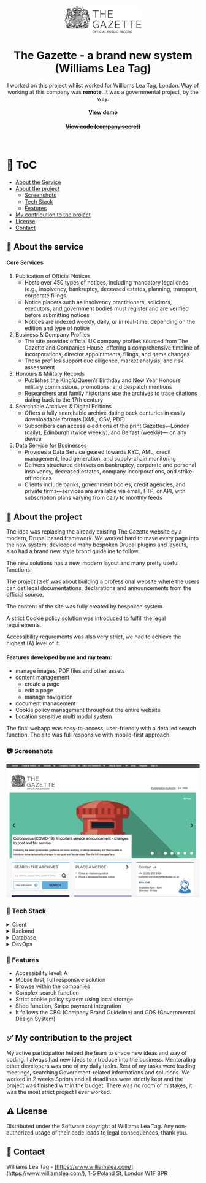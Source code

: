 <!--
Hey, thanks for using the awesome-readme-template template.
If you have any enhancements, then fork this project and create a pull request
or just open an issue with the label "enhancement".

Don't forget to give this project a star for additional support ;)
Maybe you can mention me or this repo in the acknowledgements too
-->
<div align="center">
  <img src="assets/thegazette.png" alt="logo" width="200" height="auto" />

  <h1>The Gazette - a brand new system (Williams Lea Tag)</h1>
  
  <p>
    I worked on this project whilst worked for Williams Lea Tag, London. Way of working at this company was <strong>remote</strong>. It was a governmental project, by the way.
  </p>
   
  <h4>
    <a href="https://www.thegazette.co.uk/" target="_blank">View demo</a>
  </h4>
  <h4>
    <a href="#" title="Sorry, it's a company secret"  target="_blank"><s>View code (company secret)</s></a>
  </h4>

</div>

<br />

<!-- Table of Contents -->

# :notebook_with_decorative_cover: ToC

- [About the Service](#paperclip-about-the-service)
- [About the project](#star2-about-the-project)
  - [Screenshots](#camera-screenshots)
  - [Tech Stack](#space_invader-tech-stack)
  - [Features](#dart-features)
- [My contribution to the project](#white_check_mark-my-contribution-to-the-project)
- [License](#warning-license)
- [Contact](#handshake-contact)

<!-- About the service -->

## :paperclip: About the service

<h4>Core Services</h4>
<ol>
  <li>Publication of Official Notices
    <ul>
      <li>Hosts over 450 types of notices, including mandatory legal ones (e.g., insolvency, bankruptcy, deceased estates, planning, transport, corporate filings</li>
      <li>Notice placers such as insolvency practitioners, solicitors, executors, and government bodies must register and are verified before submitting notices</li>
      <li>Notices are indexed weekly, daily, or in real-time, depending on the edition and type of notice</li>
    </ul>
  </li>
  <li> Business & Company Profiles
    <ul>
      <li>The site provides official UK company profiles sourced from The Gazette and Companies House, offering a comprehensive timeline of incorporations, director appointments, filings, and name changes</li>
      <li>These profiles support due diligence, market analysis, and risk assessment</li>
    </ul>
  </li>
  <li>Honours & Military Records
    <ul>
      <li>Publishes the King’s/Queen’s Birthday and New Year Honours, military commissions, promotions, and despatch mentions</li>
      <li>Researchers and family historians use the archives to trace citations dating back to the 17th century</li>
    </ul>
  </li>
  <li>Searchable Archives & Digital Editions
    <ul>
      <li>Offers a fully searchable archive dating back centuries in easily downloadable formats (XML, CSV, PDF)</li>
      <li>Subscribers can access e‑editions of the print Gazettes—London (daily), Edinburgh (twice weekly), and Belfast (weekly)— on any device</li>
    </ul>
  </li>
  <li>Data Service for Businesses
    <ul>
      <li>
Provides a Data Service geared towards KYC, AML, credit management, lead generation, and supply-chain monitoring</li>
      <li>Delivers structured datasets on bankruptcy, corporate and personal insolvency, deceased estates, company incorporations, and strike-off notices</li>
      <li>Clients include banks, government bodies, credit agencies, and private firms—services are available via email, FTP, or API, with subscription plans varying from daily to monthly feeds</li>
    </ul>
  </li>

</ol>

<!-- About the project -->

## :star2: About the project

<p>The idea was replacing the already existing The Gazette website by a modern, Drupal based framework. We worked hard to mave every page into the new system, devleoped many bespoken Drupal plugins and layouts, also had a brand new style brand guideline to follow.</p>
<p>The new solutions has a new, modern layout and many pretty useful functions.</p>
<p>The project itself was about building a professional website where the users can get legal documentations, declarations and announcements from the official source.</p>
<p>The content of the site was fully created by bespoken system.</p>
<p>A strict Cookie policy solution was introduced to fulfill the legal requirements.</p>
<p>Accessibility requrements was also very strict, we had to achieve the highest (A) level of it.</p>

<p><h4>Features developed by me and my team:</h4>
  <ul>
    <li>manage images, PDF files and other assets</li>
    <li>content management
      <ul>
        <li>create a page</li>
        <li>edit a page</li>
        <li>manage navigation</li>
      </ul>
    </li>
    <li>document management</li>
    <li>Cookie policy management throughout the entire website</li>
    <li>Location sensitive multi modal system</li>
  </ul>
</p>
<p>
The final webapp was easy-to-access, user-friendly with a detailed search function. The site was full responsive with mobile-first approach.
</p>

<!-- Screenshots -->

### :camera: Screenshots

<div align="center"> 
  <img src="assets/thegazette_new.jpg" alt="screenshot" />
</div>

<!-- TechStack -->

### :space_invader: Tech Stack

<details>
  <summary>Client</summary>
  <ul>
    <li><a href="https://developer.mozilla.org/en-US/docs/Web/JavaScript"  target="_blank">JavaScript ES6</a></li>
    <li><a href="https://new.drupal.org/home"  target="_blank">Drupal headless CMS</a></li>
    <li><a href="https://www.npmjs.com/"  target="_blank">NPM packages</a></li>
    <li><a href="https://www.w3schools.com/html/html5_semantic_elements.asp" target="_blank">Semantic HTML5</a></li>
    <li><a href="https://www.w3schools.com/css/"  target="_blank">CSS3</a></li>
    <li><a href="https://sass-lang.com/"  target="_blank">SASS</a></li>
    <li><a href="https://stripe.com/"  target="_blank">Stripe</a></li>
  </ul>
</details>

<details>
  <summary>Backend</summary>
  <ul>
    <li><a href="https://docs.oracle.com/javase/8/docs/api/java/lang/package-summary.html"  target="_blank">JAVA</a></li>
    <li><a href="https://new.drupal.org/home"  target="_blank">Drupal</a></li>
  </ul>
</details>

<details>
<summary>Database</summary>
  <ul>
    <li><a href="#">company secret, sorry</a></li>
  </ul>
</details>

<details>
<summary>DevOps</summary>
  <ul>
    <li><a href="https://bitbucket.org/">BitBucket</a></li>
    <li><a href="https://www.docker.com/">Docker</a></li>
    <li><a href="https://www.jenkins.io/">Jenkins</a></li>
    <li><a href="https://www.jslint.com/">JS Lint</a></li>
    <li><a href="https://github.com/features/actions">GitHub Actions</a></li>
    <li><a href="https://docs.github.com/en/actions/writing-workflows/about-workflows">GitHub Workflow</a></li>
    <li><a href="https://www.browserstack.com/">BrowserStack</a></li>
  </ul>
</details>

<!-- Features -->

### :dart: Features

- Accessibility level: A
- Mobile first, full responsive solution
- Browse within the companies
- Complex search function
- Strict cookie policy system using local storage
- Shop function, Stripe payment integration
- It follows the CBG (Company Brand Guideline) and GDS (Governmental Design System)

<!-- My contribution to the project -->

## :white_check_mark: My contribution to the project

My active participation helped the team to shape new ideas and way of coding. I always had new ideas to introduce into the business. Mentorating other developers was one of my daily tasks. Rest of my tasks were leading meetings, searching Government-related informations and solutions. We worked in 2 weeks Sprints and all deadlines were strictly kept and the project was finished within the budget. There was no room of mistakes, it was the most strict project I ever worked.

<!-- License -->

## :warning: License

Distributed under the Software copyright of Williams Lea Tag. Any non-authorized usage of their code leads to legal consequences, thank you.

<!-- Contact -->

## :handshake: Contact

Williams Lea Tag -
[https://www.williamslea.com/](https://www.williamslea.com/), 1-5 Poland St, London W1F 8PR
